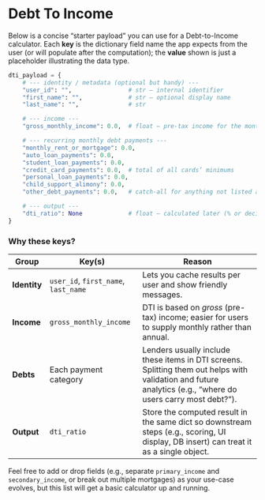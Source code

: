 # Debt To Income

Below is a concise “starter payload” you can use for a Debt-to-Income calculator.
Each **key** is the dictionary field name the app expects from the user (or will populate after the computation); the **value** shown is just a placeholder illustrating the data type.

```python
dti_payload = {
    # --- identity / metadata (optional but handy) ---
    "user_id": "",                # str – internal identifier
    "first_name": "",             # str – optional display name
    "last_name": "",              # str

    # --- income ---
    "gross_monthly_income": 0.0,  # float – pre-tax income for the month

    # --- recurring monthly debt payments ---
    "monthly_rent_or_mortgage": 0.0,
    "auto_loan_payments": 0.0,
    "student_loan_payments": 0.0,
    "credit_card_payments": 0.0,  # total of all cards’ minimums
    "personal_loan_payments": 0.0,
    "child_support_alimony": 0.0,
    "other_debt_payments": 0.0,   # catch-all for anything not listed above

    # --- output ---
    "dti_ratio": None             # float – calculated later (% or decimal)
}
```

### Why these keys?

| Group        | Key(s)                               | Reason                                                                                                                                                       |
| ------------ | ------------------------------------ | ------------------------------------------------------------------------------------------------------------------------------------------------------------ |
| **Identity** | `user_id`, `first_name`, `last_name` | Lets you cache results per user and show friendly messages.                                                                                                  |
| **Income**   | `gross_monthly_income`               | DTI is based on *gross* (pre-tax) income; easier for users to supply monthly rather than annual.                                                             |
| **Debts**    | Each payment category                | Lenders usually include these items in DTI screens. Splitting them out helps with validation and future analytics (e.g., “where do users carry most debt?”). |
| **Output**   | `dti_ratio`                          | Store the computed result in the same dict so downstream steps (e.g., scoring, UI display, DB insert) can treat it as a single object.                       |

Feel free to add or drop fields (e.g., separate `primary_income` and `secondary_income`, or break out multiple mortgages) as your use-case evolves, but this list will get a basic calculator up and running.
